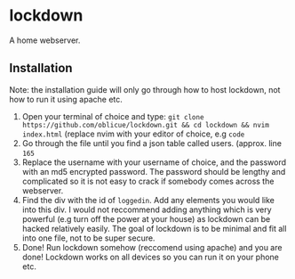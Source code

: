 # lockdown
A home webserver.

## Installation
Note: the installation guide will only go through how to host lockdown, not how to run it using apache etc.

1. Open your terminal of choice and type: ```git clone https://github.com/oblicue/lockdown.git && cd lockdown && nvim index.html``` (replace nvim with your editor of choice, e.g ```code```
2. Go through the file until you find a json table called users. (approx. line ```165```
3. Replace the username with your username of choice, and the password with an md5 encrypted password. The password should be lengthy and complicated so it is not easy to crack if somebody comes across the webserver.
4. Find the div with the id of ```loggedin```. Add any elements you would like into this div. I would not reccommend adding anything which is very powerful (e.g turn off the power at your house) as lockdown can be hacked relatively easily. The goal of lockdown is to be minimal and fit all into one file, not to be super secure.
5. Done! Run lockdown somehow (reccomend using apache) and you are done! Lockdown works on all devices so you can run it on your phone etc.
